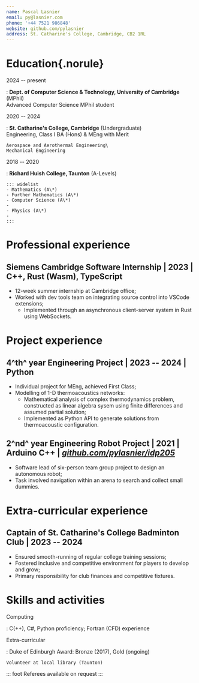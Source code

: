 ```yaml
---
name: Pascal Lasnier
email: py@lasnier.com
phone: '+44 7521 986848'
website: github.com/pylasnier
address: St. Catharine's College, Cambridge, CB2 1RL
---
```

# Education{.norule}

2024 -- present

:   **Dept. of Computer Science & Technology, University of Cambridge** (MPhil)\
    Advanced Computer Science MPhil student

2020 -- 2024

:   **St. Catharine's College, Cambridge** (Undergraduate)\
    Engineering, Class I BA (Hons) & MEng with Merit

    Aerospace and Aerothermal Engineering\
    Mechanical Engineering

2018 -- 2020

:   **Richard Huish College, Taunton** (A-Levels)

    ::: widelist
    - Mathematics (A\*)
    - Further Mathematics (A\*)
    - Computer Science (A\*)
    -  
    - Physics (A\*)
    -  
    :::

# Professional experience

## **Siemens Cambridge Software Internship** | 2023 | C++, Rust (Wasm), TypeScript

- 12-week summer internship at Cambridge office;
- Worked with dev tools team on integrating source control into VSCode extensions;
    - Implemented through an asynchronous client-server system in Rust using WebSockets.

# Project experience

## **4^th^ year Engineering Project** | 2023 -- 2024 | Python

- Individual project for MEng, achieved First Class;
- Modelling of 1-D thermoacoustics networks:
    - Mathematical analysis of complex thermodynamics problem, constructed as linear algebra sysem using finite differences and assumed partial solution;
    - Implemented as Python API to generate solutions from thermoacoustic configuration.

## **2^nd^ year Engineering Robot Project** | 2021 | Arduino C++ | [*github.com/pylasnier/idp205*](https://github.com/pylasnier/idp205)

- Software lead of six-person team group project to design an autonomous robot;
- Task involved navigation within an arena to search and collect small dummies.

# Extra-curricular experience

## **Captain of St. Catharine's College Badminton Club** | 2023 -- 2024

- Ensured smooth-running of regular college training sessions;
- Fostered inclusive and competitive environment for players to develop and grow;
- Primary responsibility for club finances and competitive fixtures.

# Skills and activities

Computing

:   C(++), C#, Python proficiency; Fortran (CFD) experience

Extra-curricular

:   Duke of Edinburgh Award: Bronze (2017), Gold (ongoing)

    Volunteer at local library (Taunton)

::: foot
Referees available on request
:::

